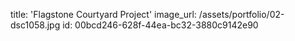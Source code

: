title: 'Flagstone Courtyard Project'
image_url: /assets/portfolio/02-dsc1058.jpg
id: 00bcd246-628f-44ea-bc32-3880c9142e90
